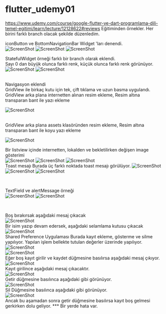 # flutter_udemy01
https://www.udemy.com/course/google-flutter-ve-dart-programlama-dili-temel-egitimi/learn/lecture/12128622#reviews
Eğitiminden örnekler. Her birini farklı branch olacak şekilde düzenledim.

iconButton ve BottomNavigationBar Widget 'ları denendi.
<BR>
![ScreenShot](/screen_shots/img-01.png)
![ScreenShot](/screen_shots/img-02.png)
![ScreenShot](/screen_shots/img-03.png)
<BR>

StatefulWidget örneği farklı bir branch olarak eklendi.  
Sayı 0 dan büyük olunca farklı renk, küçük olunca farklı renk görünüyor.
<BR>
![ScreenShot](/screen_shots/img-04.png)
![ScreenShot](/screen_shots/img-05.png)

<BR>
Navigasyon eklendi

<BR>
GridView ile birkaç kutu için tek, çift tıklama ve uzun basma uygulandı.

<BR>
GridView arka plana internetten alınan resim ekleme,
Resim altına transparan bant ile yazı ekleme
<BR>

![ScreenShot](/screen_shots/img-06.png)

<BR>
GridView arka plana assets klasöründen resim ekleme,
Resim altına transparan bant ile koyu yazı ekleme
<BR>

![ScreenShot](/screen_shots/img-07.png)

Bir listview içinde internetten, lokalden ve bekletilirken değişen image gösterimi
<BR>
![ScreenShot](/screen_shots/img-08.png)
![ScreenShot](/screen_shots/img-09.png)
![ScreenShot](/screen_shots/img-10.png)
<BR>
Toast mesajı
Burada üç farklı noktada toast mesajı görülüyor.
![ScreenShot](/screen_shots/img-11-toast.png)
![ScreenShot](/screen_shots/img-12-toast2.png)
![ScreenShot](/screen_shots/img-13-toast3.png)

<BR>

TextField ve alertMessage örneği
<BR>
![ScreenShot](/screen_shots/img-14-textfield1.png)
![ScreenShot](/screen_shots/img-15-textfield2.png)

<BR>

Boş bırakırsak aşağıdaki mesaj çıkacak
<BR>
![ScreenShot](/screen_shots/img-16-textfield3.png)
<BR>
Bir isim yazıp devam edersek, aşağıdaki selamlama kutusu çıkacak
<BR>
![ScreenShot](/screen_shots/img-17-alertdialog.png)
<BR>
Shared Preference Uygulaması
Burada kayıt ekleme, gösterme ve silme yapılıyor.
Yapılan işlem bellekte tutulan değerler üzerinde yapılıyor.
<BR>
![ScreenShot](/screen_shots/img-18-sharedpref-1.png)
<BR>
![ScreenShot](/screen_shots/img-19-sharedpref-2.png)
<BR>
Eğer boş kayıt girilir ve kaydet düğmesine basılırsa aşağıdaki mesaj çıkıyor.
<BR>
![ScreenShot](/screen_shots/img-20-sharedpref-3.png)
<BR>
Kayıt girilince aşağıdaki mesaj çıkacaktır.
<BR>
![ScreenShot](/screen_shots/img-21-sharedpref-4.png)
<BR>
Getir düğmesine basılınca aşağıdaki gibi görünüyor.
<BR>
![ScreenShot](/screen_shots/img-22-sharedpref-5.png)
<BR>
Sil Düğmesine basılınca aşağıdaki gibi görünüyor.
<BR>
![ScreenShot](/screen_shots/img-23-sharedpref-6.png)
<BR>
Ancak bu aşamadan sonra getir düğmesine basılırsa kayıt boş gelmesi gerkirken dolu geliyor.
*** Bir yerde hata var.



